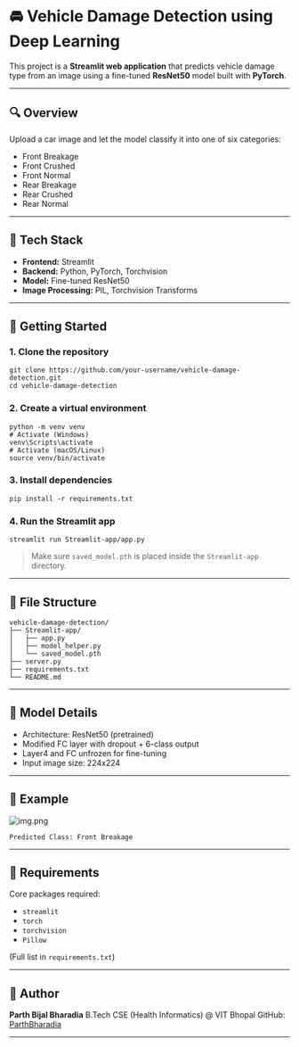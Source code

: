 
# 🚘 Vehicle Damage Detection using Deep Learning

This project is a **Streamlit web application** that predicts vehicle damage type from an image using a fine-tuned **ResNet50** model built with **PyTorch**.

---

## 🔍 Overview

Upload a car image and let the model classify it into one of six categories:

- Front Breakage  
- Front Crushed  
- Front Normal  
- Rear Breakage  
- Rear Crushed  
- Rear Normal

---

## 🧰 Tech Stack

- **Frontend:** Streamlit
- **Backend:** Python, PyTorch, Torchvision
- **Model:** Fine-tuned ResNet50
- **Image Processing:** PIL, Torchvision Transforms

---

## 🚀 Getting Started

### 1. Clone the repository

```
git clone https://github.com/your-username/vehicle-damage-detection.git
cd vehicle-damage-detection
````

### 2. Create a virtual environment

```
python -m venv venv
# Activate (Windows)
venv\Scripts\activate
# Activate (macOS/Linux)
source venv/bin/activate
```

### 3. Install dependencies

```
pip install -r requirements.txt
```

### 4. Run the Streamlit app

```
streamlit run Streamlit-app/app.py
```

> Make sure `saved_model.pth` is placed inside the `Streamlit-app` directory.

---

## 📂 File Structure

```
vehicle-damage-detection/
├── Streamlit-app/
│   ├── app.py
│   ├── model_helper.py
│   └── saved_model.pth
├── server.py
├── requirements.txt
└── README.md
```

---

## 🧠 Model Details

* Architecture: ResNet50 (pretrained)
* Modified FC layer with dropout + 6-class output
* Layer4 and FC unfrozen for fine-tuning
* Input image size: 224x224

---

## 📸 Example

![img.png](img.png)

```
Predicted Class: Front Breakage
```

---

## 📝 Requirements

Core packages required:

* `streamlit`
* `torch`
* `torchvision`
* `Pillow`

(Full list in `requirements.txt`)

---

## 🙋 Author

**Parth Bijal Bharadia**
B.Tech CSE (Health Informatics) @ VIT Bhopal
GitHub: [ParthBharadia](https://github.com/ParthBharadia)

---